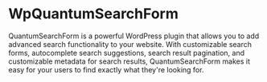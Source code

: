 # WpQuantumSearchForm
QuantumSearchForm is a powerful WordPress plugin that allows you to add advanced search functionality to your website. With customizable search forms, autocomplete search suggestions, search result pagination, and customizable metadata for search results, QuantumSearchForm makes it easy for your users to find exactly what they're looking for.
